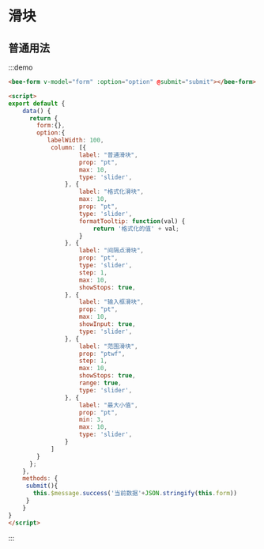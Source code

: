 <script>
export default {
    data() {
      return {
        form:{},
        option:{
        submitBtn: false,
        emptyBtn: false,
           labelWidth: 100,
            column: [{
                    label: "普通滑块",
                    prop: "pt",
                    max: 10,
                    type: 'slider',
                }, {
                    label: "格式化滑块",
                    max: 10,
                    prop: "pt",
                    type: 'slider',
                    formatTooltip: function(val) {
                        return '格式化的值' + val;
                    }
                }, {
                    label: "间隔点滑块",
                    prop: "pt",
                    type: 'slider',
                    step: 1,
                    max: 10,
                    showStops: true,
                }, {
                    label: "输入框滑块",
                    prop: "pt",
                    max: 10,
                    showInput: true,
                    type: 'slider',
                }, {
                    label: "范围滑块",
                    prop: "ptwf",
                    step: 1,
                    max: 10,
                    showStops: true,
                    range: true,
                    type: 'slider',
                }, {
                    label: "最大小值",
                    prop: "pt",
                    min: 3,
                    max: 10,
                    type: 'slider',
                }
            ]
        }
      };
    },
    methods: {
     submit(){
       this.$message.success('当前数据'+JSON.stringify(this.form))
     }
    }
}
</script>


# 滑块

## 普通用法

<div class="demo-block">
    <bee-form v-model="form" :option="option" @submit="submit"></bee-form>
</div>

:::demo  
```html
<bee-form v-model="form" :option="option" @submit="submit"></bee-form>

<script>
export default {
    data() {
      return {
        form:{},
        option:{
           labelWidth: 100,
            column: [{
                    label: "普通滑块",
                    prop: "pt",
                    max: 10,
                    type: 'slider',
                }, {
                    label: "格式化滑块",
                    max: 10,
                    prop: "pt",
                    type: 'slider',
                    formatTooltip: function(val) {
                        return '格式化的值' + val;
                    }
                }, {
                    label: "间隔点滑块",
                    prop: "pt",
                    type: 'slider',
                    step: 1,
                    max: 10,
                    showStops: true,
                }, {
                    label: "输入框滑块",
                    prop: "pt",
                    max: 10,
                    showInput: true,
                    type: 'slider',
                }, {
                    label: "范围滑块",
                    prop: "ptwf",
                    step: 1,
                    max: 10,
                    showStops: true,
                    range: true,
                    type: 'slider',
                }, {
                    label: "最大小值",
                    prop: "pt",
                    min: 3,
                    max: 10,
                    type: 'slider',
                }
            ]
        }
      };
    },
    methods: {
     submit(){
       this.$message.success('当前数据'+JSON.stringify(this.form))
     }
    }
}
</script>
```
:::
